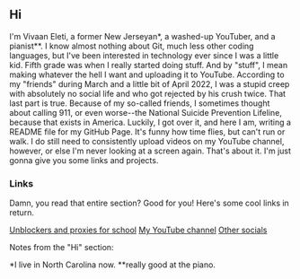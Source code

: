 ## Hi

I'm Vivaan Eleti, a former New Jerseyan*, a washed-up YouTuber, and a pianist**. I know almost nothing about Git, much less other coding languages, but I've been interested in technology ever since I was a little kid.
Fifth grade was when I really started doing stuff. And by "stuff", I mean making whatever the hell I want and uploading it to YouTube.
According to my "friends" during March and a little bit of April 2022, I was a stupid creep with absolutely no social life and who got rejected by his crush twice. That last part is true.
Because of my so-called friends, I sometimes thought about calling 911, or even worse--the National Suicide Prevention Lifeline, because that exists in America.
Luckily, I got over it, and here I am, writing a README file for my GitHub Page. It's funny how time flies, but can't run or walk.
I do still need to consistently upload videos on my YouTube channel, however, or else I'm never looking at a screen again.
That's about it. I'm just gonna give you some links and projects. 

### Links

Damn, you read that entire section? Good for you! Here's some cool links in return.

[Unblockers and proxies for school](https://docs.google.com/document/d/16hGJnVnfpujk3DKqFyUDjB6XBZ9CngJIb4Jn9AArokM/edit)
[My YouTube channel](https://youtube.com/budigod)
[Other socials](https://budigod.carrd.co)


Notes from the "Hi" section:

*I live in North Carolina now.
**really good at the piano.
